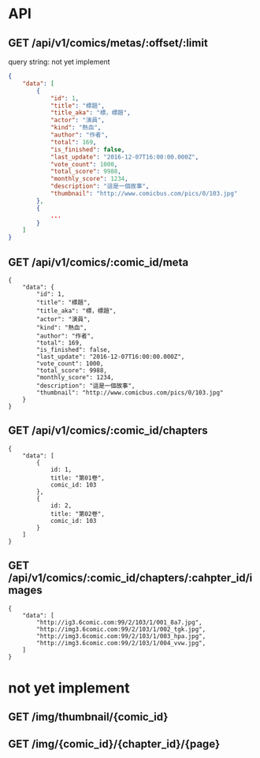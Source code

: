 # API
## GET /api/v1/comics/metas/:offset/:limit
query string: not yet implement
```json
{
	"data": [
		{
			"id": 1,
			"title": "標題",
			"title_aka": "標，標題",
			"actor": "演員",
			"kind": "熱血",
			"author": "作者",
			"total": 169,
			"is_finished": false,
			"last_update": "2016-12-07T16:00:00.000Z",
			"vote_count": 1000,
			"total_score": 9988,
			"monthly_score": 1234,
			"description": "這是一個故事",
			"thumbnail": "http://www.comicbus.com/pics/0/103.jpg"
		},
		{
			...
		}
	]
}
```

## GET /api/v1/comics/:comic_id/meta
```
{
	"data": {
		"id": 1,
		"title": "標題",
		"title_aka": "標，標題",
		"actor": "演員",
		"kind": "熱血",
		"author": "作者",
		"total": 169,
		"is_finished": false,
		"last_update": "2016-12-07T16:00:00.000Z",
		"vote_count": 1000,
		"total_score": 9988,
		"monthly_score": 1234,
		"description": "這是一個故事",
		"thumbnail": "http://www.comicbus.com/pics/0/103.jpg"
	}
}
```

## GET /api/v1/comics/:comic_id/chapters
```
{
	"data": [
		{
			id: 1,
			title: "第01卷",
			comic_id: 103
		},
		{
			id: 2,
			title: "第02卷",
			comic_id: 103
		}
	]
}
```

## GET /api/v1/comics/:comic\_id/chapters/:cahpter\_id/images
```
{
	"data": [
		"http://ig3.6comic.com:99/2/103/1/001_8a7.jpg",
		"http://img3.6comic.com:99/2/103/1/002_tgk.jpg",
		"http://img3.6comic.com:99/2/103/1/003_hpa.jpg",
		"http://img3.6comic.com:99/2/103/1/004_vvw.jpg",
	]
}
```

# not yet implement

## GET /img/thumbnail/{comic_id}

## GET /img/{comic_id}/{chapter_id}/{page}